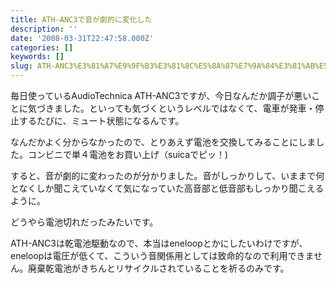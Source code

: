 ```yaml
---
title: ATH-ANC3で音が劇的に変化した
description: ''
date: '2008-03-31T22:47:58.000Z'
categories: []
keywords: []
slug: ATH-ANC3%E3%81%A7%E9%9F%B3%E3%81%8C%E5%8A%87%E7%9A%84%E3%81%AB%E5%A4%89%E5%8C%96%E3%81%97%E3%81%9F
---
```

毎日使っているAudioTechnica ATH-ANC3ですが、今日なんだか調子が悪いことに気づきました。といっても気づくというレベルではなくて、電車が発車・停止するたびに、ミュート状態になるんです。

なんだかよく分からなかったので、とりあえず電池を交換してみることにしました。コンビニで単４電池をお買い上げ（suicaでピッ！)

すると、音が劇的に変わったのが分かりました。音がしっかりして、いままで何となくしか聞こえていなくて気になっていた高音部と低音部もしっかり聞こえるように。

どうやら電池切れだったみたいです。

ATH-ANC3は乾電池駆動なので、本当はeneloopとかにしたいわけですが、eneloopは電圧が低くて、こういう音関係用としては致命的なので利用できません。廃棄乾電池がきちんとリサイクルされていることを祈るのみです。